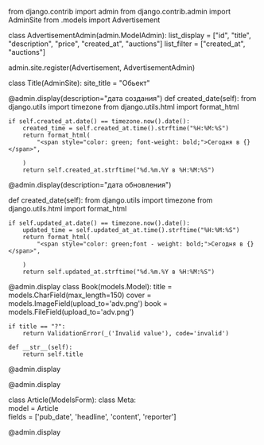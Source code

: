from django.contrib import admin
from django.contrib.admin import AdminSite
from .models import Advertisement


class AdvertisementAdmin(admin.ModelAdmin):
    list_display = ["id", "title", "description", "price", "created_at", "auctions"]
    list_filter = ["created_at", "auctions"]


admin.site.register(Advertisement, AdvertisementAdmin)


class Title(AdminSite):
    site_title = "Обьект"


@admin.display(description="дата создания")
def created_date(self):
    from django.utils import timezone
    from django.utils.html import format_html

    if self.created_at.date() == timezone.now().date():
        created_time = self.created_at.time().strftime("%H:%M:%S")
        return format_html(
            "<span style="color: green; font-weight: bold;">Сегодня в {}</span>",
        
        )
        return self.created_at.strftime("%d.%m.%Y в %H:%M:%S")


@admin.display(description="дата обновления")


def created_date(self):
    from django.utils import timezone
    from django.utils.html import format_html

    if self.updated_at.date() == timezone.now().date():
        updated_time = self.updated_at_at.time().strftime("%H:%M:%S")
        return format_html(
            "<span style="color: green;font - weight: bold;">Сегодня в {}</span>",

        )
        return self.updated_at.strftime("%d.%m.%Y в %H:%M:%S")


@admin.display
class Book(models.Model):
    title = models.CharField(max_length=150)
    cover = models.ImageField(upload_to='adv.png')
    book = models.FileField(upload_to='adv.png')

    if title == "?":
        return ValidationError(_('Invalid value'), code='invalid')

    def __str__(self):
        return self.title

@admin.display

@admin.display


class Article(ModelsForm):
     class Meta:    
         model = Article       
         fields = ['pub_date', 'headline', 'content', 'reporter']


@admin.display
        







    

